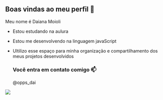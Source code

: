 ## Boas vindas ao meu perfil 🖤

Meu nome é Daiana Moioli 

- Estou estudando na aulura
- Estou me desenvolvendo na linguagem javaScript
- Ultilizo esse espaço para minha organização e compartilhamento dos meus projetos desenvolvidos

  ### Você entra em contato comigo 📫
  
  @opps_dai
  
 ![](https://tenor.com/qjEZpDkPYxo.gif)
